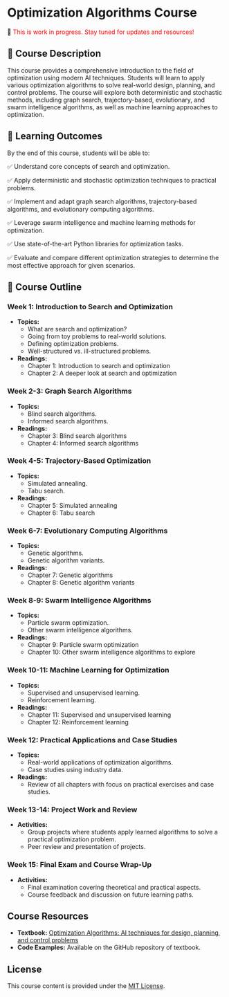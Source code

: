 # Optimization Algorithms Course

📌 <span style="color:red"> This is work in progress. Stay tuned for updates and resources! </span>

## 📖 Course Description
This course provides a comprehensive introduction to the field of optimization using modern AI techniques. Students will learn to apply various optimization algorithms to solve real-world design, planning, and control problems. The course will explore both deterministic and stochastic methods, including graph search, trajectory-based, evolutionary, and swarm intelligence algorithms, as well as machine learning approaches to optimization.

## 🎯 Learning Outcomes
By the end of this course, students will be able to:

✅ Understand core concepts of search and optimization.

✅ Apply deterministic and stochastic optimization techniques to practical problems.

✅ Implement and adapt graph search algorithms, trajectory-based algorithms, and evolutionary computing algorithms.

✅ Leverage swarm intelligence and machine learning methods for optimization.

✅ Use state-of-the-art Python libraries for optimization tasks.

✅ Evaluate and compare different optimization strategies to determine the most effective approach for given scenarios.

## 📑 Course Outline

### Week 1: Introduction to Search and Optimization
- **Topics:** 
  - What are search and optimization?
  - Going from toy problems to real-world solutions.
  - Defining optimization problems.
  - Well-structured vs. ill-structured problems.
- **Readings:** 
  - Chapter 1: Introduction to search and optimization
  - Chapter 2: A deeper look at search and optimization

### Week 2-3: Graph Search Algorithms
- **Topics:** 
  - Blind search algorithms.
  - Informed search algorithms.
- **Readings:** 
  - Chapter 3: Blind search algorithms
  - Chapter 4: Informed search algorithms

### Week 4-5: Trajectory-Based Optimization
- **Topics:** 
  - Simulated annealing.
  - Tabu search.
- **Readings:** 
  - Chapter 5: Simulated annealing
  - Chapter 6: Tabu search

### Week 6-7: Evolutionary Computing Algorithms
- **Topics:** 
  - Genetic algorithms.
  - Genetic algorithm variants.
- **Readings:** 
  - Chapter 7: Genetic algorithms
  - Chapter 8: Genetic algorithm variants

### Week 8-9: Swarm Intelligence Algorithms
- **Topics:** 
  - Particle swarm optimization.
  - Other swarm intelligence algorithms.
- **Readings:** 
  - Chapter 9: Particle swarm optimization
  - Chapter 10: Other swarm intelligence algorithms to explore

### Week 10-11: Machine Learning for Optimization
- **Topics:** 
  - Supervised and unsupervised learning.
  - Reinforcement learning.
- **Readings:** 
  - Chapter 11: Supervised and unsupervised learning
  - Chapter 12: Reinforcement learning

### Week 12: Practical Applications and Case Studies
- **Topics:** 
  - Real-world applications of optimization algorithms.
  - Case studies using industry data.
- **Readings:** 
  - Review of all chapters with focus on practical exercises and case studies.

### Week 13-14: Project Work and Review
- **Activities:** 
  - Group projects where students apply learned algorithms to solve a practical optimization problem.
  - Peer review and presentation of projects.

### Week 15: Final Exam and Course Wrap-Up
- **Activities:** 
  - Final examination covering theoretical and practical aspects.
  - Course feedback and discussion on future learning paths.

## Course Resources
- **Textbook:** [Optimization Algorithms: AI techniques for design, planning, and control problems](https://www.manning.com/books/optimization-algorithms)
- **Code Examples:** Available on the GitHub repository of textbook.

## License
This course content is provided under the [MIT License](https://github.com/Optimization-Algorithms-Book/Code-Listings/blob/main/LICENSE).